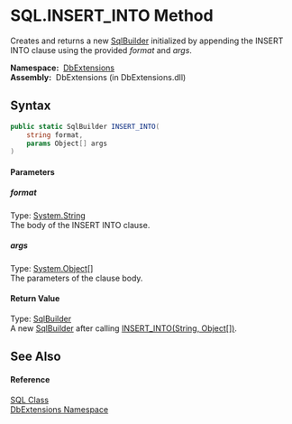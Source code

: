SQL.INSERT_INTO Method
======================
Creates and returns a new [SqlBuilder][1] initialized by appending the INSERT INTO clause using the provided *format* and *args*.

  **Namespace:**  [DbExtensions][2]  
  **Assembly:**  DbExtensions (in DbExtensions.dll)

Syntax
------

```csharp
public static SqlBuilder INSERT_INTO(
	string format,
	params Object[] args
)
```

#### Parameters

##### *format*
Type: [System.String][3]  
The body of the INSERT INTO clause.

##### *args*
Type: [System.Object][4][]  
The parameters of the clause body.

#### Return Value
Type: [SqlBuilder][1]  
 A new [SqlBuilder][1] after calling [INSERT_INTO(String, Object[])][5]. 

See Also
--------

#### Reference
[SQL Class][6]  
[DbExtensions Namespace][2]  

[1]: ../SqlBuilder/README.md
[2]: ../README.md
[3]: http://msdn.microsoft.com/en-us/library/s1wwdcbf
[4]: http://msdn.microsoft.com/en-us/library/e5kfa45b
[5]: ../SqlBuilder/INSERT_INTO.md
[6]: README.md